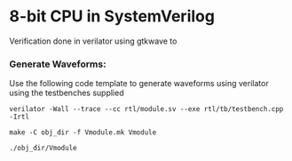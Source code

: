 # 8-bit CPU in SystemVerilog

Verification done in verilator using gtkwave to 

### Generate Waveforms:
Use the following code template to generate waveforms using verilator using the testbenches supplied
```
verilator -Wall --trace --cc rtl/module.sv --exe rtl/tb/testbench.cpp -Irtl

make -C obj_dir -f Vmodule.mk Vmodule

./obj_dir/Vmodule
```
